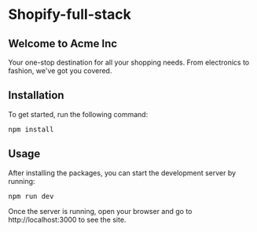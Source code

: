 # Shopify-full-stack
<section class="w-full px-4 py-12 md:px-6">
  <div class="mx-auto prose lg:prose-lg dark:prose-inherit max-w-3xl">
    <h1 class="font-bold text-4xl tracking-tight md:text-5xl lg:text-6xl md:leading-[80px] dark:font-extrabold dark:text-gray-50">
      Welcome to Acme Inc
    </h1>
    <p class="text-gray-500 mt-4 dark:text-gray-400">
      Your one-stop destination for all your shopping needs. From electronics to fashion, we've got you covered.
    </p>
    <h2 class="font-bold text-2xl tracking-tight md:text-3xl lg:text-4xl md:leading-[60px] dark:font-extrabold dark:text-gray-50">
      Installation
    </h2>
    <p class="text-gray-500 mt-4 dark:text-gray-400">To get started, run the following command:</p>
    <pre class="bg-gray-100 rounded-md p-4 text-gray-900 dark:bg-gray-800 dark:text-gray-50">npm install</pre>
    <h2 class="font-bold text-2xl tracking-tight md:text-3xl lg:text-4xl md:leading-[60px] dark:font-extrabold dark:text-gray-50">
      Usage
    </h2>
    <p class="text-gray-500 mt-4 dark:text-gray-400">
      After installing the packages, you can start the development server by running:
    </p>
    <pre class="bg-gray-100 rounded-md p-4 text-gray-900 dark:bg-gray-800 dark:text-gray-50">npm run dev</pre>
    <p class="text-gray-500 mt-4 dark:text-gray-400">
      Once the server is running, open your browser and go to http://localhost:3000 to see the site.
    </p>
  </div>
</section>
